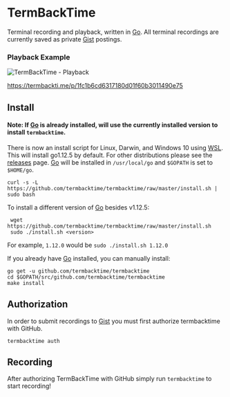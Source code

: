 # TermBackTime
Terminal recording and playback, written in [Go]. All terminal recordings are currently saved as private [Gist] postings.

### Playback Example
![TermBackTime - Playback](https://i.imgur.com/RtLL8e2.gif)

https://termbackti.me/p/1fc1b6cd6317180d01f60b3011490e75

## Install
#### Note: If [Go] is already installed, will use the currently installed version to install `termbacktime`.
There is now an install script for Linux, Darwin, and Windows 10 using [WSL]. This will install go1.12.5 by default.
For other distributions please see the [releases] page. [Go] will be installed in `/usr/local/go` and `$GOPATH` is set to `$HOME/go`.

```shell
curl -s -L https://github.com/termbacktime/termbacktime/raw/master/install.sh | sudo bash
```

To install a different version of [Go] besides v1.12.5:
```shell
 wget https://github.com/termbacktime/termbacktime/raw/master/install.sh
 sudo ./install.sh <version>
```

For example, `1.12.0` would be `sudo ./install.sh 1.12.0`

If you already have [Go] installed, you can manually install:
```shell
go get -u github.com/termbacktime/termbacktime
cd $GOPATH/src/github.com/termbacktime/termbacktime
make install
```

## Authorization
In order to submit recordings to [Gist] you must first authorize termbacktime with GitHub.
```shell
termbacktime auth
```

## Recording
After authorizing TermBackTime with GitHub simply run `termbacktime` to start recording!

[Go]: https://golang.com/
[WSL]: https://docs.microsoft.com/en-us/windows/wsl/install-win10
[releases]: https://github.com/termbacktime/termbacktime/releases
[Gist]: https://gist.github.com/
